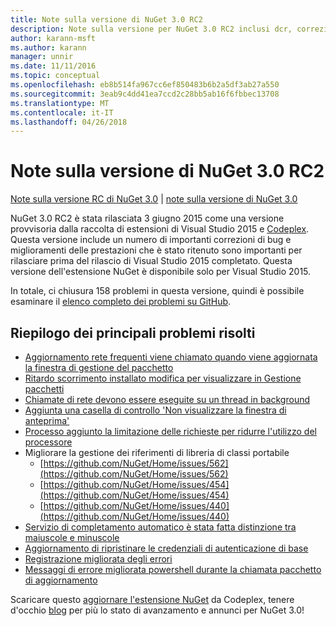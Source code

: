 ```yaml
---
title: Note sulla versione di NuGet 3.0 RC2
description: Note sulla versione per NuGet 3.0 RC2 inclusi dcr, correzioni di bug, le funzionalità aggiunte e problemi noti.
author: karann-msft
ms.author: karann
manager: unnir
ms.date: 11/11/2016
ms.topic: conceptual
ms.openlocfilehash: eb8b514fa967cc6ef850483b6b2a5df3ab27a550
ms.sourcegitcommit: 3eab9c4dd41ea7ccd2c28bb5ab16f6fbbec13708
ms.translationtype: MT
ms.contentlocale: it-IT
ms.lasthandoff: 04/26/2018
---
```

# <a name="nuget-30-rc2-release-notes"></a>Note sulla versione di NuGet 3.0 RC2

[Note sulla versione RC di NuGet 3.0](../release-notes/nuget-3.0-RC.md) | [note sulla versione di NuGet 3.0](../release-notes/nuget-3.0.0.md)

NuGet 3.0 RC2 è stata rilasciata 3 giugno 2015 come una versione provvisoria dalla raccolta di estensioni di Visual Studio 2015 e [Codeplex](https://nuget.codeplex.com/releases/view/615507). Questa versione include un numero di importanti correzioni di bug e miglioramenti delle prestazioni che è stato ritenuto sono importanti per rilasciare prima del rilascio di Visual Studio 2015 completato. Questa versione dell'estensione NuGet è disponibile solo per Visual Studio 2015.

In totale, ci chiusura 158 problemi in questa versione, quindi è possibile esaminare il [elenco completo dei problemi su GitHub](https://github.com/NuGet/Home/issues?utf8=%E2%9C%93&q=is%3Aclosed+milestone%3A3.0.0-RTM+sort%3Aupdated-asc+updated%3A%3C%3D2015-06-01).

## <a name="summary-of-top-issues-resolved"></a>Riepilogo dei principali problemi risolti

* [Aggiornamento rete frequenti viene chiamato quando viene aggiornata la finestra di gestione del pacchetto](https://github.com/NuGet/Home/issues/515)
* [Ritardo scorrimento installato modifica per visualizzare in Gestione pacchetti](https://github.com/NuGet/Home/issues/519)
* [Chiamate di rete devono essere eseguite su un thread in background](https://github.com/NuGet/Home/issues/516)
* [Aggiunta una casella di controllo 'Non visualizzare la finestra di anteprima'](https://github.com/NuGet/Home/issues/566)
* [Processo aggiunto la limitazione delle richieste per ridurre l'utilizzo del processore](https://github.com/NuGet/Home/issues/356)
* Migliorare la gestione dei riferimenti di libreria di classi portabile
    * [https://github.com/NuGet/Home/issues/562](https://github.com/NuGet/Home/issues/562)
    * [https://github.com/NuGet/Home/issues/454](https://github.com/NuGet/Home/issues/454)
    * [https://github.com/NuGet/Home/issues/440](https://github.com/NuGet/Home/issues/440)
* [Servizio di completamento automatico è stata fatta distinzione tra maiuscole e minuscole](https://github.com/NuGet/Home/issues/198)
* [Aggiornamento di ripristinare le credenziali di autenticazione di base](https://github.com/NuGet/Home/issues/456)
* [Registrazione migliorata degli errori](https://github.com/NuGet/Home/issues/407)
* [Messaggi di errore migliorata powershell durante la chiamata pacchetto di aggiornamento](https://github.com/NuGet/Home/issues/5)

Scaricare questo [aggiornare l'estensione NuGet](https://nuget.codeplex.com/releases/view/615507) da Codeplex, tenere d'occhio [blog](http://blog.nuget.org) per più lo stato di avanzamento e annunci per NuGet 3.0!